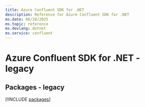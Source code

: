 ```yaml
---
title: Azure Confluent SDK for .NET
description: Reference for Azure Confluent SDK for .NET
ms.date: 08/28/2025
ms.topic: reference
ms.devlang: dotnet
ms.service: confluent
---
```

# Azure Confluent SDK for .NET - legacy
## Packages - legacy
[!INCLUDE [packages](confluent-index.md)]